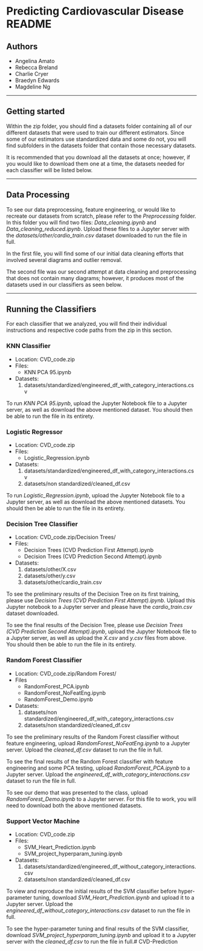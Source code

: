 # Predicting Cardiovascular Disease README

## Authors
- Angelina Amato
- Rebecca Breland
- Charlie Cryer
- Braedyn Edwards
- Magdeline Ng

****

## Getting started
Within the zip folder, you should find a datasets folder containing all of our different datasets that were used to train our different estimators. Since some of our estimators use standardized data and some do not, you will find subfolders in the datasets folder that contain those necessary datasets.   

It is recommended that you download all the datasets at once; however, if you would like to download them one at a time, the datasets needed for each classifier will be listed below.  

****
## Data Processing
To see our data preprocessing, feature engineering, or would like to recreate our datasets from scratch, please refer to the *Preprocessing* folder. In this folder you will find two files: *Data_cleaning.ipynb* and *Data_cleaning_reduced.ipynb*. Upload these files to a Jupyter server with the *datasets/other/cardio_train.csv* dataset downloaded to run the file in full.

In the first file, you will find some of our initial data cleaning efforts that involved several diagrams and outlier removal. 

The second file was our second attempt at data cleaning and preprocessing that does not contain many diagrams; however, it produces most of the datasets used in our classifiers as seen below.   

****

## Running the Classifiers
For each classifier that we analyzed, you will find their individual instructions and respective code paths from the zip in this section.

### KNN Classifier
- Location: CVD_code.zip
- Files: 
    - KNN PCA 95.ipynb   
- Datasets: 
    1. datasets/standardized/engineered_df_with_category_interactions.csv   

To run *KNN PCA 95.ipynb*, upload the Jupyter Notebook file to a Jupyter server, as well as download the above mentioned dataset. You should then be able to run the file in its entirety. 

### Logistic Regressor
- Location: CVD_code.zip
- Files: 
    - Logistic_Regression.ipynb   
- Datasets: 
    1. datasets/standardized/engineered_df_with_category_interactions.csv  
    2. datasets/non standardized/cleaned_df.csv

To run *Logistic_Regression.ipynb*, upload the Jupyter Notebook file to a Jupyter server, as well as download the above mentioned datasets. You should then be able to run the file in its entirety. 

### Decision Tree Classifier
- Location: CVD_code.zip/Decision Trees/ 
- Files:    
    - Decision Trees (CVD Prediction First Attempt).ipynb
    - Decision Trees (CVD Prediction Second Attempt).ipynb 
- Datasets: 
    1. datasets/other/X.csv
    2. datasets/other/y.csv
    3. datasets/other/cardio_train.csv

To see the preliminary results of the Decision Tree on its first training, please use *Decision Trees (CVD Prediction First Attempt).ipynb*. Upload this Jupyter notebook to a Jupyter server and please have the *cardio_train.csv* dataset downloaded.

To see the final results of the Decision Tree, please use *Decision Trees (CVD Prediction Second Attempt).ipynb*, upload the Jupyter Notebook file to a Jupyter server, as well as upload the *X.csv* and *y.csv* files from above. You should then be able to run the file in its entirety. 

### Random Forest Classifier
- Location: CVD_code.zip/Random Forest/
- Files
    - RandomForest_PCA.ipynb
    - RandomForest_NoFeatEng.ipynb
    - RandomForest_Demo.ipynb
- Datasets: 
    1. datasets/non standardized/engineered_df_with_category_interactions.csv 
    2. datasets/non standardized/cleaned_df.csv   

To see the preliminary results of the Random Forest classifier without feature engineering, upload *RandomForest_NoFeatEng.ipynb* to a Jupyter server. Upload the *cleaned_df.csv* dataset to run the file in full.

To see the final results of the Random Forest classifier with feature engineering and some PCA testing, upload *RandomForest_PCA.ipynb* to a Jupyter server. Upload the *engineered_df_with_category_interactions.csv* dataset to run the file in full.

To see our demo that was presented to the class, upload *RandomForest_Demo.ipynb* to a Jupyter server. For this file to work, you will need to download both the above mentioned datasets.

### Support Vector Machine
- Location: CVD_code.zip
- Files:
    - SVM_Heart_Prediction.ipynb
    - SVM_project_hyperparam_tuning.ipynb
- Datasets: 
    1. datasets/standardized/engineered_df_without_category_interactions.csv  
    2. datasets/non standardized/cleaned_df.csv

To view and reproduce the initial results of the SVM classifier before hyper-parameter tuning, download *SVM_Heart_Prediction.ipynb* and upload it to a Jupyter server. Upload the *engineered_df_without_category_interactions.csv* dataset to run the file in full.

To see the hyper-parameter tuning and final results of the SVM classifier, download *SVM_project_hyperparam_tuning.ipynb* and upload it to a Jupyter server with the *cleaned_df.csv* to run the file in full.# CVD-Prediction
